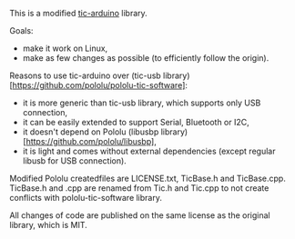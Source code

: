
This is a modified [tic-arduino](https://github.com/pololu/tic-arduino) library.

Goals:
- make it work on Linux,
- make as few changes as possible (to efficiently follow the origin).

Reasons to use tic-arduino over (tic-usb library)[https://github.com/pololu/pololu-tic-software]:
- it is more generic than tic-usb library, which supports only USB connection,
- it can be easily extended to support Serial, Bluetooth or I2C,
- it doesn't depend on Pololu (libusbp library)[https://github.com/pololu/libusbp],
- it is light and comes without external dependencies (except regular libusb for USB connection).

Modified Pololu createdfiles are LICENSE.txt, TicBase.h and TicBase.cpp. TicBase.h and .cpp are renamed from Tic.h and Tic.cpp to not create conflicts with pololu-tic-software library.

All changes of code are published on the same license as the original library, which is MIT. 
